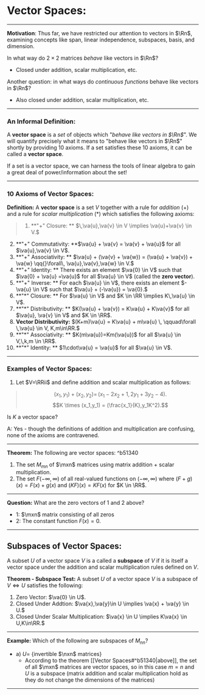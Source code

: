 # Vector Spaces:
***
**Motivation**: Thus far, we have restricted our attention to vectors in $\Rn$, examining concepts like span, linear independence, subspaces, basis, and dimension.

In what way do $2\times 2$ matrices *behave* like vectors in $\Rn$? 
- Closed under addition, scalar multiplication, etc.

Another question: in what ways do *continuous functions* behave like vectors in $\Rn$?

- Also closed under addition, scalar multiplication, etc.

***

### An Informal Definition:
A **vector space** is a *set* of objects which "*behave like vectors in $\Rn$*". We will quantify precisely what it means to "behave like vectors in $\Rn$" shortly by providing 10 axioms. If a set satisfies these 10 axioms, it can be called a **vector space**.

If a set is a vector space, we can harness the tools of linear algebra to gain a great deal of power/information about the set!

***

### 10 Axioms of Vector Spaces:

**Definition:** A **vector space** is a set $V$ together with a rule for *addition* (+) and a rule for *scalar multiplication* (*) which satisfies the following axioms:

>1. **"+" Closure: ** $\,\va{u},\va{v} \in V \implies \va{u}+\va{v} \in V.$
2. **"+" Commutativity: **$\va{u} + \va{v} = \va{v} + \va{u}$ for all $\va{u},\va{v} \in V$.
4. **"+" Associativity: **  $\va{u} + (\va{v} + \va{w}) = (\va{u} + \va{v}) + \va{w} \qq{}\forall\, \va{u},\va{v},\va{w} \in V.$
6.  **"+" Identity: ** There exists an element $\va{0} \in V$ such that $\va{0} + \va{u} =\va{u}$ for all $\va{u} \in V$ (called the **zero vector**).
8.   **"+" Inverse: ** For each $\va{u} \in V$, there exists an element $-\va{u} \in V$ such that $\va{u} + (-\va{u}) = \va{0}.$
10.   **"$\ast$" Closure: ** For $\va{u} \in V$ and $K \in \RR \implies K\,\va{u} \in V$.
12.    **"$\ast$" Distributivity: ** $K(\va{u} + \va{v}) = K\va{u} + K\va{v}$ for all $\va{u}, \va{v} \in V$ and $K \in \RR$.
14.    **Vector Distributivity:** $(K+m)\va{u} = K\va{u} + m\va{u} \, \qquad\forall \,\va{u} \in V, K,m\in\RR.$
16.    **"$\ast$" Associativity: ** $K(m\va{u})=Km(\va{u})$ for all $\va{u} \in V,\,k,m \in \RR$.
18.    **"$\ast$" Identity: ** $1\cdot\va{u} = \va{u}$ for all $\va{u} \in V$.

***

### Examples of Vector Spaces:

1. Let $V=\RRii$ and define addition and scalar multiplication as follows:

>$$(x_1,y_1)+(x_2,y_2) = \,(x_1-2x_2+1,2y_1+3y_2-4).$$
>$$K \times (x_1,y_1) = (\frac{x_1}{K},y_1K^2).$$

Is $K$ a vector space? 

A: Yes - though the definitions of addition and multiplication are confusing, none of the axioms are contravened. 

***

**Theorem:** The following are vector spaces: ^b51340

1. The set $M_{mn}$ of $\mxn$ matrices using matrix addition + scalar multiplication.
2. The set $F(-\infty,\infty)$ of all real-valued functions on $(-\infty,\infty)$ where $(F+g)(x) = F(x) + g(x)$ and $(KF)(x) = K F(x)$ for $K \in \RR$. 

***

**Question:** What are the zero vectors of 1 and 2 above?

- 1: $\mxn$ matrix consisting of all zeros
- 2: The constant function $F(x)=0$. 

***

## Subspaces of Vector Spaces:

A subset $U$  of a vector space $V$  is a called a **subspace** of $V$	if it is itself a vector space under the addition and scalar multiplication rules defined on $V$.

**Theorem - Subspace Test:** A subset $U$  of a vector space $V$  is a subspace of $V \iff U$ satisfies the following:

1. Zero Vector: $\va{0} \in U$.
2. Closed Under Addtion: $\va{x},\va{y}\in U \implies \va{x} + \va{y} \in U.$
3. Closed Under Scalar Multiplication: $\va{x} \in U \implies K\va{x} \in U,K\in\RR.$


***

**Example:** Which of the following are subspaces of $M_{nn}$?

- a) $U =$ {invertible $\nxn$ matrices}
	- According to the theorem [[Vector Spaces#^b51340|above]], the set of all $\mxn$ matrices are vector spaces, so in this case $m=n$ and $U$ is a subspace (matrix addition and scalar multiplication hold as they do not change the dimensions of the matrices)


***
